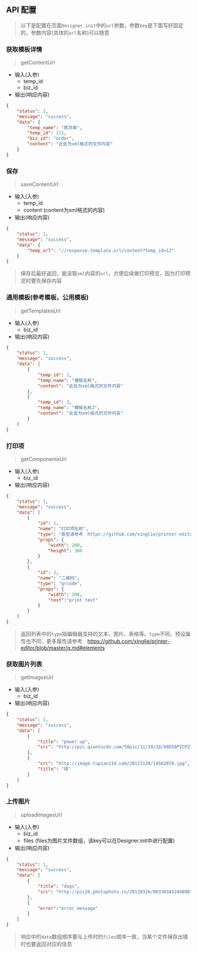 ## API 配置
> 以下是配置在页面`Designer.init`中的`url`参数，参数`key`是下面写好固定的，参数内容(具体的`url`名称)可以随意

### 获取模板详情
> getContentUrl
* 输入(入参)
  * temp_id
  * biz_id
* 输出(响应内容)
```json
{
    "status": 1,
    "message": "success",
    "data": {
        "temp_name": "拣货单",
        "temp_id": 111,
        "biz_id": "order",
        "content": "此处为xml格式的文件内容"
    }
}
```

### 保存
> saveContentUrl
* 输入(入参)
  * temp_id
  * content (content为xml格式的内容)
* 输出(响应内容)
```json
{
    "status": 1,
    "message": "success",
    "data": {
        "temp_url": "//response.template.url/content?temp_id=12"
    }
}
```
> 保存后最好返回，能读取`xml`内容的`url`，方便后续做打印预览，因为打印预览时要先保存内容

### 通用模板(参考模板，公用模板)
> getTemplatesUrl
* 输入(入参)
  * biz_id
* 输出(响应内容)
```json
{
    "status": 1,
    "message": "success",
    "data": [
        {
            "temp_id": 1,
            "temp_name": "模板名称",
            "content": "此处为xml格式的文件内容"
        },
        {
            "temp_id": 2,
            "temp_name": "模板名称2",
            "content": "此处为xml格式的文件内容"
        }
    ]
}
```

### 打印项
> getComponentsUrl
* 输入(入参)
  * biz_id
* 输出(响应内容)
```json
{
    "status": 1,
    "message": "success",
    "data": [
        {
            "id": 1,
            "name": "打印项名称",
            "type": "类型请参考　https://github.com/xinglie/printer-editor/blob/master/q.md#elements",
            "props": {
                "width": 200,
                "height": 300
            }
        },
        {
            "id": 2,
            "name": "二维码",
            "type": "qrcode",
            "props": {
                "width": 200,
                "text":"print text"
            }
        }
    ]
}
```
> 返回列表中的`type`指编辑器支持的文本、图片、表格等。`type`不同，预设属性也不同，更多属性请参考　https://github.com/xinglie/printer-editor/blob/master/q.md#elements

### 获取图片列表
> getImagesUrl

* 输入(入参)
  * biz_id
* 输出(响应内容)
```json
{
    "status": 1,
    "message": "success",
    "data": [
        {
            "title": "power up",
            "src": "http://pic.qiantucdn.com/58pic/11/39/18/98D58PICPZI.jpg!/fw/1024/watermark/url/L2ltYWdlcy93YXRlcm1hcmsveGlhb3R1LnBuZw==/align/center"
        },
        {
            "src": "http://image.tupian114.com/20121128/14562878.jpg",
            "title": "球"
        }
    ]
}
```

### 上传图片
> uploadImagesUrl
* 输入(入参)
  * biz_id
  * files (files为图片文件数组，该key可以在Designer.init中进行配置)
* 输出(响应内容)
```json
{
    "status": 1,
    "message": "success",
    "data": [
        {
            "title": "dogs",
            "src": "http://pic26.photophoto.cn/20130326/0033034324989838_b.jpg"
        },
        {
            "error":"error message"
        }
    ]
}
```
> 响应中的`data`数组顺序要与上传时的`files`顺序一致，当某个文件保存出错时也要返回对应的信息